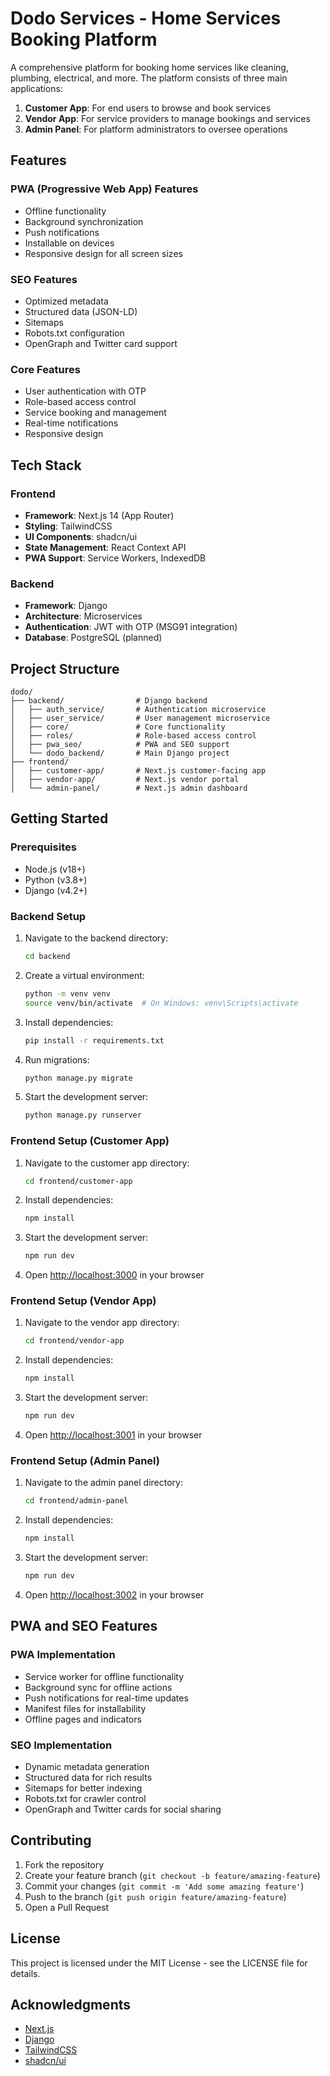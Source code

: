# Dodo Services - Home Services Booking Platform

A comprehensive platform for booking home services like cleaning, plumbing, electrical, and more. The platform consists of three main applications:

1. **Customer App**: For end users to browse and book services
2. **Vendor App**: For service providers to manage bookings and services
3. **Admin Panel**: For platform administrators to oversee operations

## Features

### PWA (Progressive Web App) Features
- Offline functionality
- Background synchronization
- Push notifications
- Installable on devices
- Responsive design for all screen sizes

### SEO Features
- Optimized metadata
- Structured data (JSON-LD)
- Sitemaps
- Robots.txt configuration
- OpenGraph and Twitter card support

### Core Features
- User authentication with OTP
- Role-based access control
- Service booking and management
- Real-time notifications
- Responsive design

## Tech Stack

### Frontend
- **Framework**: Next.js 14 (App Router)
- **Styling**: TailwindCSS
- **UI Components**: shadcn/ui
- **State Management**: React Context API
- **PWA Support**: Service Workers, IndexedDB

### Backend
- **Framework**: Django
- **Architecture**: Microservices
- **Authentication**: JWT with OTP (MSG91 integration)
- **Database**: PostgreSQL (planned)

## Project Structure

```
dodo/
├── backend/                # Django backend
│   ├── auth_service/       # Authentication microservice
│   ├── user_service/       # User management microservice
│   ├── core/               # Core functionality
│   ├── roles/              # Role-based access control
│   ├── pwa_seo/            # PWA and SEO support
│   └── dodo_backend/       # Main Django project
├── frontend/
│   ├── customer-app/       # Next.js customer-facing app
│   ├── vendor-app/         # Next.js vendor portal
│   └── admin-panel/        # Next.js admin dashboard
```

## Getting Started

### Prerequisites
- Node.js (v18+)
- Python (v3.8+)
- Django (v4.2+)

### Backend Setup
1. Navigate to the backend directory:
   ```bash
   cd backend
   ```

2. Create a virtual environment:
   ```bash
   python -m venv venv
   source venv/bin/activate  # On Windows: venv\Scripts\activate
   ```

3. Install dependencies:
   ```bash
   pip install -r requirements.txt
   ```

4. Run migrations:
   ```bash
   python manage.py migrate
   ```

5. Start the development server:
   ```bash
   python manage.py runserver
   ```

### Frontend Setup (Customer App)
1. Navigate to the customer app directory:
   ```bash
   cd frontend/customer-app
   ```

2. Install dependencies:
   ```bash
   npm install
   ```

3. Start the development server:
   ```bash
   npm run dev
   ```

4. Open [http://localhost:3000](http://localhost:3000) in your browser

### Frontend Setup (Vendor App)
1. Navigate to the vendor app directory:
   ```bash
   cd frontend/vendor-app
   ```

2. Install dependencies:
   ```bash
   npm install
   ```

3. Start the development server:
   ```bash
   npm run dev
   ```

4. Open [http://localhost:3001](http://localhost:3001) in your browser

### Frontend Setup (Admin Panel)
1. Navigate to the admin panel directory:
   ```bash
   cd frontend/admin-panel
   ```

2. Install dependencies:
   ```bash
   npm install
   ```

3. Start the development server:
   ```bash
   npm run dev
   ```

4. Open [http://localhost:3002](http://localhost:3002) in your browser

## PWA and SEO Features

### PWA Implementation
- Service worker for offline functionality
- Background sync for offline actions
- Push notifications for real-time updates
- Manifest files for installability
- Offline pages and indicators

### SEO Implementation
- Dynamic metadata generation
- Structured data for rich results
- Sitemaps for better indexing
- Robots.txt for crawler control
- OpenGraph and Twitter cards for social sharing

## Contributing
1. Fork the repository
2. Create your feature branch (`git checkout -b feature/amazing-feature`)
3. Commit your changes (`git commit -m 'Add some amazing feature'`)
4. Push to the branch (`git push origin feature/amazing-feature`)
5. Open a Pull Request

## License
This project is licensed under the MIT License - see the LICENSE file for details.

## Acknowledgments
- [Next.js](https://nextjs.org/)
- [Django](https://www.djangoproject.com/)
- [TailwindCSS](https://tailwindcss.com/)
- [shadcn/ui](https://ui.shadcn.com/)
